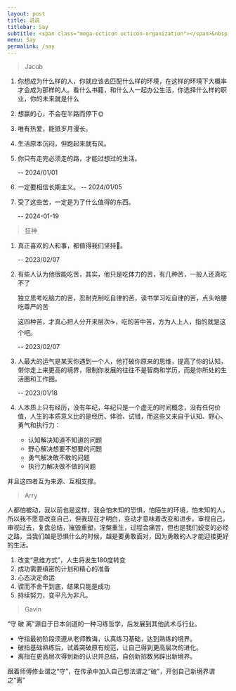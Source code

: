 ```yaml
---
layout: post
title: 说说
titlebar: Say
subtitle: <span class="mega-octicon octicon-organization"></span>&nbsp;&nbsp; 人生所悟，来自于认识的老师、朋友、自己，常常读一下，铭记于心
menu: Say
permalink: /say
---
```


> Jacob

1. 你想成为什么样的人，你就应该去匹配什么样的环境，在这样的环境下大概率才会成为那样的人。看什么书籍，和什么人一起办公生活，你选择什么样的职业，你的未来就是什么

2. 想赢的心，不会在半路而停下🌞

3. 唯有热爱，能抵岁月漫长。

4. 生活原本沉闷，但跑起来就有风。

5. 你只有走完必须走的路，才能过想过的生活。

   -- 2024/01/01

6. 一定要相信长期主义。
   -- 2024/01/05

7. 受了这些苦，一定是为了什么值得的东西。

   -- 2024-01-19

> 狂神

1. 真正喜欢的人和事，都值得我们坚持💪。

     -- 2023/02/07

2. 有些人认为他很能吃苦，其实，他只是吃体力的苦，有几种苦，一般人还真吃不了

   独立思考吃脑力的苦，忍耐克制吃自律的苦，读书学习吃自律的苦，点头哈腰吃尊严的苦

   这四种苦，才真心把人分开来层次☕️，吃的苦中苦，方为人上人，指的就是这个吧。

    -- 2023/02/07

3. 人最大的运气是某天你遇到一个人，他打破你原来的思维，提高了你的认知，带你走上来更高的境界，限制你发展的往往不是智商和学历，而是你所处的生活圈和工作圈。

   -- 2023/01/18

4. 人本质上只有经历，没有年纪，年纪只是一个虚无的时间概念，没有任何价值，人生的本质意义比的是经历、体验、试错，而这些又来自于认知、野心、勇气和执行力：
   - 认知解决知道不知道的问题
   - 野心解决想要不想要的问题
   - 勇气解决敢不敢的问题
   - 执行力解决做不做的问题

并且这四者互为来源、互相支撑。


> Arry

人都怕被动，我以前也是这样，我会怕未知的恐惧，怕陌生的环境，怕未知的人，所以我不愿意改变自己，但我现在才明白，变动才意味着改变和进步。审视自己，审视过去，复盘总结，摧毁重塑，涅槃重生，过程会痛苦，但也是我们蜕变的必经之路，当我们越是恐惧什么的时候，越是要勇敢面对，因为勇敢的人才能迎接更好的生活。

1. 改变“思维方式”，人生将发生180度转变
2. 成功需要缜密的计划和精心的准备
3. 心态决定命运
4. 锲而不舍干到底，结果只能是成功
5. 持续努力，变平凡为非凡。

> Gavin

“守 破 离”源自于日本剑道的一种习练哲学，后发展到其他武术与行业。

- 守指最初阶段须遵从老师教诲，认真练习基础，达到熟练的境界。
- 破指基础熟练后，试着突破原有规范，让自己得到更高层次的进化。
- 离指在更高层次得到新的认识并总结，自创新招数另辟出新境界。

跟着师傅修业谓之“守”，在传承中加入自己想法谓之“破”，开创自己新境界谓之“离”
